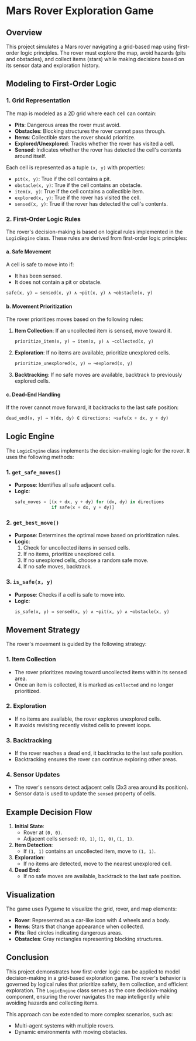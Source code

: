 # Mars Rover Exploration Game

## Overview
This project simulates a Mars rover navigating a grid-based map using first-order logic principles. The rover must explore the map, avoid hazards (pits and obstacles), and collect items (stars) while making decisions based on its sensor data and exploration history.
## Modeling to First-Order Logic

### 1. **Grid Representation**
The map is modeled as a 2D grid where each cell can contain:
- **Pits**: Dangerous areas the rover must avoid.
- **Obstacles**: Blocking structures the rover cannot pass through.
- **Items**: Collectible stars the rover should prioritize.
- **Explored/Unexplored**: Tracks whether the rover has visited a cell.
- **Sensed**: Indicates whether the rover has detected the cell's contents around itself.

Each cell is represented as a tuple `(x, y)` with properties:
- `pit(x, y)`: True if the cell contains a pit.
- `obstacle(x, y)`: True if the cell contains an obstacle.
- `item(x, y)`: True if the cell contains a collectible item.
- `explored(x, y)`: True if the rover has visited the cell.
- `sensed(x, y)`: True if the rover has detected the cell's contents.

### 2. **First-Order Logic Rules**
The rover's decision-making is based on logical rules implemented in the `LogicEngine` class. These rules are derived from first-order logic principles:
#### a. **Safe Movement**
A cell is safe to move into if:
- It has been sensed.
- It does not contain a pit or obstacle.

```python
safe(x, y) ⇔ sensed(x, y) ∧ ¬pit(x, y) ∧ ¬obstacle(x, y)
```

#### b. **Movement Prioritization**
The rover prioritizes moves based on the following rules:
1. **Item Collection**: If an uncollected item is sensed, move toward it.
   ```python
   prioritize_item(x, y) ⇔ item(x, y) ∧ ¬collected(x, y)
   ```
2. **Exploration**: If no items are available, prioritize unexplored cells.
   ```python
   prioritize_unexplored(x, y) ⇔ ¬explored(x, y)
   ```
3. **Backtracking**: If no safe moves are available, backtrack to previously explored cells.

#### c. **Dead-End Handling**
If the rover cannot move forward, it backtracks to the last safe position:
```python
dead_end(x, y) ⇔ ∀(dx, dy) ∈ directions: ¬safe(x + dx, y + dy)
```

## Logic Engine

The `LogicEngine` class implements the decision-making logic for the rover. It uses the following methods:

### 1. **`get_safe_moves()`**
- **Purpose**: Identifies all safe adjacent cells.
- **Logic**:
  ```python
  safe_moves = [(x + dx, y + dy) for (dx, dy) in directions 
                if safe(x + dx, y + dy)]
  ```

### 2. **`get_best_move()`**
- **Purpose**: Determines the optimal move based on prioritization rules.
- **Logic**:
  1. Check for uncollected items in sensed cells.
  2. If no items, prioritize unexplored cells.
  3. If no unexplored cells, choose a random safe move.
  4. If no safe moves, backtrack.

### 3. **`is_safe(x, y)`**
- **Purpose**: Checks if a cell is safe to move into.
- **Logic**:
  ```python
  is_safe(x, y) ⇔ sensed(x, y) ∧ ¬pit(x, y) ∧ ¬obstacle(x, y)
  ```

## Movement Strategy
The rover's movement is guided by the following strategy:

### 1. **Item Collection**
- The rover prioritizes moving toward uncollected items within its sensed area.
- Once an item is collected, it is marked as `collected` and no longer prioritized.
### 2. **Exploration**
- If no items are available, the rover explores unexplored cells.
- It avoids revisiting recently visited cells to prevent loops.
### 3. **Backtracking**
- If the rover reaches a dead end, it backtracks to the last safe position.
- Backtracking ensures the rover can continue exploring other areas.
### 4. **Sensor Updates**
- The rover's sensors detect adjacent cells (3x3 area around its position).
- Sensor data is used to update the `sensed` property of cells.

## Example Decision Flow

1. **Initial State**:
   - Rover at `(0, 0)`.
   - Adjacent cells sensed: `(0, 1)`, `(1, 0)`, `(1, 1)`.
2. **Item Detection**:
   - If `(1, 1)` contains an uncollected item, move to `(1, 1)`.
3. **Exploration**:
   - If no items are detected, move to the nearest unexplored cell.
4. **Dead End**:
   - If no safe moves are available, backtrack to the last safe position.

## Visualization

The game uses Pygame to visualize the grid, rover, and map elements:
- **Rover**: Represented as a car-like icon with 4 wheels and a body.
- **Items**: Stars that change appearance when collected.
- **Pits**: Red circles indicating dangerous areas.
- **Obstacles**: Gray rectangles representing blocking structures.

## Conclusion

This project demonstrates how first-order logic can be applied to model decision-making in a grid-based exploration game. The rover's behavior is governed by logical rules that prioritize safety, item collection, and efficient exploration. The `LogicEngine` class serves as the core decision-making component, ensuring the rover navigates the map intelligently while avoiding hazards and collecting items.

This approach can be extended to more complex scenarios, such as:
- Multi-agent systems with multiple rovers.
- Dynamic environments with moving obstacles.
